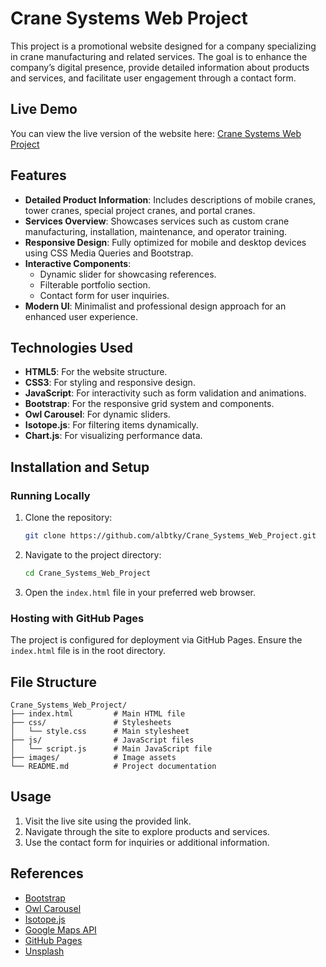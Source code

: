 # Crane Systems Web Project

This project is a promotional website designed for a company specializing in crane manufacturing and related services. The goal is to enhance the company’s digital presence, provide detailed information about products and services, and facilitate user engagement through a contact form.

## Live Demo
You can view the live version of the website here: [Crane Systems Web Project](https://albtky.github.io/Crane_Systems_Web_Project/)

## Features
- **Detailed Product Information**: Includes descriptions of mobile cranes, tower cranes, special project cranes, and portal cranes.
- **Services Overview**: Showcases services such as custom crane manufacturing, installation, maintenance, and operator training.
- **Responsive Design**: Fully optimized for mobile and desktop devices using CSS Media Queries and Bootstrap.
- **Interactive Components**:
  - Dynamic slider for showcasing references.
  - Filterable portfolio section.
  - Contact form for user inquiries.
- **Modern UI**: Minimalist and professional design approach for an enhanced user experience.

## Technologies Used
- **HTML5**: For the website structure.
- **CSS3**: For styling and responsive design.
- **JavaScript**: For interactivity such as form validation and animations.
- **Bootstrap**: For the responsive grid system and components.
- **Owl Carousel**: For dynamic sliders.
- **Isotope.js**: For filtering items dynamically.
- **Chart.js**: For visualizing performance data.

## Installation and Setup
### Running Locally
1. Clone the repository:
   ```bash
   git clone https://github.com/albtky/Crane_Systems_Web_Project.git
   ```
2. Navigate to the project directory:
   ```bash
   cd Crane_Systems_Web_Project
   ```
3. Open the `index.html` file in your preferred web browser.

### Hosting with GitHub Pages
The project is configured for deployment via GitHub Pages. Ensure the `index.html` file is in the root directory.

## File Structure
```
Crane_Systems_Web_Project/
├── index.html         # Main HTML file
├── css/               # Stylesheets
│   └── style.css      # Main stylesheet
├── js/                # JavaScript files
│   └── script.js      # Main JavaScript file
├── images/            # Image assets
└── README.md          # Project documentation
```

## Usage
1. Visit the live site using the provided link.
2. Navigate through the site to explore products and services.
3. Use the contact form for inquiries or additional information.


## References
- [Bootstrap](https://getbootstrap.com/)
- [Owl Carousel](https://owlcarousel2.github.io/OwlCarousel2/)
- [Isotope.js](https://isotope.metafizzy.co/)
- [Google Maps API](https://developers.google.com/maps)
- [GitHub Pages](https://pages.github.com/)
- [Unsplash](https://unsplash.com/)

